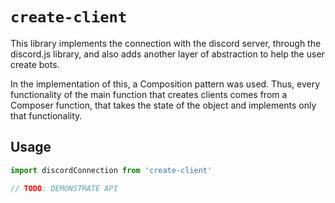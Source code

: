 # `create-client`

This library implements the connection with the discord server, through the discord.js library, and also adds another layer of abstraction to help the user create bots.

In the implementation of this, a Composition pattern was used. Thus, every functionality of the main function that creates clients comes from a Composer function, that takes the state of the object and implements only that functionality.
<!-- TODO: expand more on this, and add code snippets and type definitions for clarity -->
## Usage

```typescript
import discordConnection from 'create-client'

// TODO: DEMONSTRATE API
```
